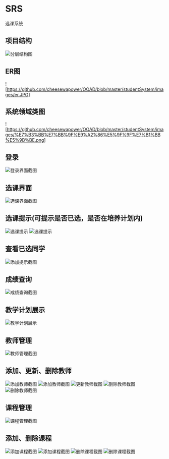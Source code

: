 # SRS
选课系统

## 项目结构
![分层结构图]()

## ER图
![https://github.com/cheesewapower/OOAD/blob/master/studentSystem/images/er.JPG]

## 系统领域类图
![https://github.com/cheesewapower/OOAD/blob/master/studentSystem/images/%E7%B3%BB%E7%BB%9F%E9%A2%86%E5%9F%9F%E7%B1%BB%E5%9B%BE.png]


## 登录
![登录界面截图](Image/login.png)

## 选课界面
![选课界面截图](Image/section.png)

## 选课提示(可提示是否已选，是否在培养计划内)
![选课提示](Image/clickSection.png)
![选课提示](Image/sectionInfo.png)

## 查看已选同学
![添加提示截图](Image/showSectioned.png)

## 成绩查询
![成绩查询截图](Image/gradle.png)

## 教学计划展示
![教学计划展示](Image/planOfStudy.png)

## 教师管理
![教师管理截图](Image/teacher.png)

## 添加、更新、删除教师
![添加教师截图](Image/addTeacher.png)
![添加教师截图](Image/addTeacherInfo.png)
![更新教师截图](Image/updateTeacher.png)
![删除教师截图](Image/deleteTeacher.png)
![删除教师截图](Image/deleteTeacherInfo.png)

## 课程管理
![课程管理截图](Image/section.png)

## 添加、删除课程
![添加课程截图](Image/addCourse.png)
![添加课程截图](Image/addCourseInfo.png)
![删除课程截图](Image/deleteCourseInfo.png)
![删除课程截图](Image/deleteCourseInfo.png)

